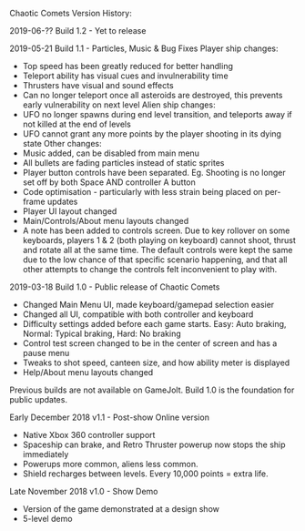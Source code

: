 Chaotic Comets Version History:

2019-06-?? Build 1.2 - Yet to release

2019-05-21 Build 1.1 - Particles, Music & Bug Fixes
Player ship changes:
- Top speed has been greatly reduced for better handling
- Teleport ability has visual cues and invulnerability time
- Thrusters have visual and sound effects
- Can no longer teleport once all asteroids are destroyed, this prevents early vulnerability on next level
Alien ship changes:
- UFO no longer spawns during end level transition, and teleports away if not killed at the end of levels
- UFO cannot grant any more points by the player shooting in its dying state
Other changes:
- Music added, can be disabled from main menu
- All bullets are fading particles instead of static sprites
- Player button controls have been separated. Eg. Shooting is no longer set off by both Space AND controller A button
- Code optimisation - particularly with less strain being placed on per-frame updates
- Player UI layout changed
- Main/Controls/About menu layouts changed
- A note has been added to controls screen. Due to key rollover on some keyboards, players 1 & 2 (both playing on keyboard) cannot shoot, thrust and rotate all at the same time. The default controls were kept the same due to the low chance of that specific scenario happening, and that all other attempts to change the controls felt inconvenient to play with.

2019-03-18 Build 1.0 - Public release of Chaotic Comets
- Changed Main Menu UI, made keyboard/gamepad selection easier
- Changed all UI, compatible with both controller and keyboard
- Difficulty settings added before each game starts. Easy: Auto braking, Normal: Typical braking, Hard: No braking
- Control test screen changed to be in the center of screen and has a pause menu
- Tweaks to shot speed, canteen size, and how ability meter is displayed
- Help/About menu layouts changed

Previous builds are not available on GameJolt. Build 1.0 is the foundation for public updates.

Early December 2018 v1.1 - Post-show Online version
- Native Xbox 360 controller support
- Spaceship can brake, and Retro Thruster powerup now stops the ship immediately
- Powerups more common, aliens less common.
- Shield recharges between levels. Every 10,000 points = extra life.

Late November 2018 v1.0 - Show Demo
- Version of the game demonstrated at a design show
- 5-level demo
